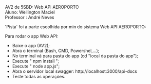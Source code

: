 AV2 de 5SBD: Web API AEROPORTO  
Aluno: Wellington Maciel  
Professor : André Neves  

'Pista' foi a parte escolhida por min do sistema Web API AEROPORTO:

Para rodar o app Web API:

- Baixe o app (AV2);
- Abra o terminal (Bash, CMD, Powershel,...);
- No terminal vá para pasta do app (cd "local da pasta do app");
- Execute " npm install ";
- Execute " node app.js";
- Abra o servidor local swagger: http://localhost:3000/api-docs
- Teste todas as operações.